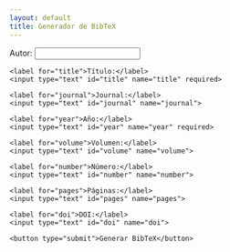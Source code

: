 ```yaml
---
layout: default
title: Generador de BibTeX
---
```


<form id="bibtexForm">
    <label for="author">Autor:</label>
    <input type="text" id="author" name="author" required>

    <label for="title">Título:</label>
    <input type="text" id="title" name="title" required>

    <label for="journal">Journal:</label>
    <input type="text" id="journal" name="journal">

    <label for="year">Año:</label>
    <input type="text" id="year" name="year" required>

    <label for="volume">Volumen:</label>
    <input type="text" id="volume" name="volume">

    <label for="number">Número:</label>
    <input type="text" id="number" name="number">

    <label for="pages">Páginas:</label>
    <input type="text" id="pages" name="pages">

    <label for="doi">DOI:</label>
    <input type="text" id="doi" name="doi">

    <button type="submit">Generar BibTeX</button>
</form>

<div class="result" id="result"></div>

<script>
    document.getElementById('bibtexForm').addEventListener('submit', function(event) {
        event.preventDefault();
        
        const author = document.getElementById('author').value;
        const title = document.getElementById('title').value;
        const journal = document.getElementById('journal').value;
        const year = document.getElementById('year').value;
        const volume = document.getElementById('volume').value;
        const number = document.getElementById('number').value;
        const pages = document.getElementById('pages').value;
        const doi = document.getElementById('doi').value;

        let bibtex = `@article{${author.split(' ').join('')}${year},
  author = {${author}},
  title = {${title}},
  journal = {${journal}},
  year = {${year}},
  volume = {${volume}},
  number = {${number}},
  pages = {${pages}},
  doi = {${doi}}
}`;

        document.getElementById('result').textContent = bibtex;
    });
</script>

